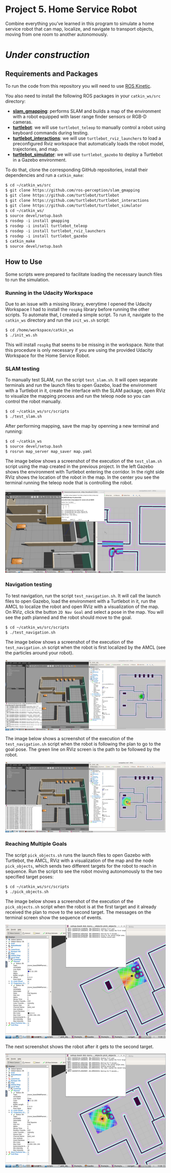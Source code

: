 # Project 5. Home Service Robot
Combine everything you’ve learned in this program to simulate a home service robot that can map, localize, and navigate to transport objects, moving from one room to another autonomously. 


# *Under construction*


## Requirements and Packages
To run the code from this repository you will need to use [ROS Kinetic](http://wiki.ros.org/kinetic).

You also need to install the following ROS packages in your `catkin_ws/src` directory:

- [**slam_gmapping**](https://github.com/ros-perception/slam_gmapping): performs SLAM and builds a map of the environment with a robot equipped with laser range finder sensors or RGB-D cameras.
- [**turtlebot**](https://github.com/turtlebot/turtlebot): we will use `turtlebot_teleop` to manually control a robot using keyboard commands during testing.
- [**turtlebot_interactions**](https://github.com/turtlebot/turtlebot_interactions): we will use `turtlebot_rviz_launchers` to load a preconfigured Rviz workspace that automatically loads the robot model, trajectories, and map.
- [**turtlebot_simulator**](https://github.com/turtlebot/turtlebot_simulator): we will use `turtlebot_gazebo` to deploy a Turtlebot in a Gazebo environment.

To do that, clone the corresponding GitHub repositories, install their dependencies and run a `catkin_make`:
```
$ cd ~/catkin_ws/src
$ git clone https://github.com/ros-perception/slam_gmapping
$ git clone https://github.com/turtlebot/turtlebot
$ git clone https://github.com/turtlebot/turtlebot_interactions
$ git clone https://github.com/turtlebot/turtlebot_simulator
$ cd ~/catkin_ws/
$ source devel/setup.bash
$ rosdep -i install gmapping
$ rosdep -i install turtlebot_teleop
$ rosdep -i install turtlebot_rviz_launchers
$ rosdep -i install turtlebot_gazebo
$ catkin_make
$ source devel/setup.bash
```

## How to Use
Some scripts were prepared to facilitate loading the necessary launch files to run the simulation. 

### Running in the Udacity Workspace
Due to an issue with a missing library, everytime I opened the Udacity Workspace I had to install the `rospkg` library before running the other scripts. To automate that, I created a simple script. To run it, navigate to the `catkin_ws` directory and run the `init_ws.sh` script:
```
$ cd /home/workspace/catkin_ws
$ ./init_ws.sh
```
This will install `rospkg` that seems to be missing in the workspace. Note that this procedure is only necessary if you are using the provided Udacity Workspace for the Home Service Robot. 

### SLAM testing
To manually test SLAM, run the script `test_slam.sh`. It will open separate terminals and run the launch files to open Gazebo, load the environment with a Turtlebot in it, create the interface with the SLAM package, open RViz to visualize the mapping process and run the teleop node so you can control the robot manually.
```
$ cd ~/catkin_ws/src/scripts
$ ./test_slam.sh
```
After performing mapping, save the map by openning a new terminal and running:
```
$ cd ~/catkin_ws
$ source devel/setup.bash
$ rosrun map_server map_saver map.yaml
```
The image below shows a screenshot of the execution of the `test_slam.sh` script using the map created in the previous project. In the left Gazebo shows the environment with Turtlebot entering the corridor. In the right side RViz shows the location of the robot in the map. In the center you see the terminal running the teleop node that is controlling the robot. 

![screenshot_test_slam.png](screenshots/screenshot_test_slam.png)

### Navigation testing
To test navigation, run the script `test_navigation.sh`. It will call the launch files to open Gazebo, load the environment with a Turtlebot in it, run the AMCL to localize the robot and open RViz with a visualization of the map. On RViz, click the button `2D Nav Goal` and select a pose in the map. You will see the path planned and the robot should move to the goal.
```
$ cd ~/catkin_ws/src/scripts
$ ./test_navigation.sh
```
The image below shows a screenshot of the execution of the `test_navigation.sh` script when the robot is first localized by the AMCL (see the particles around your robot).  

![fig_navigation_testing_1](screenshots/navigating_to_goal_pose_1.png)

The image below shows a screenshot of the execution of the `test_navigation.sh` script when the robot is following the plan to go to the goal pose. The green line on RViz screen is the path to be followed by the robot. 

![fig_navigation_testing_2](screenshots/navigating_to_goal_pose_2.png)

### Reaching Multiple Goals
The script `pick_objects.sh` runs the launch files to open Gazebo with Turtlebot, the AMCL, RViz with a visualization of the map and the node `pick_objects`, which sends two different targets for the robot to reach in sequence. Run the script to see the robot moving autonomously to the two specified target poses: 
```
$ cd ~/catkin_ws/src/scripts
$ ./pick_objects.sh
```
The image below shows a screenshot of the execution of the `pick_objects.sh` script when the robot is at the first target and it already received the plan to move to the second target. The messages on the terminal screen show the sequence of events.  

![fig_pick_objects](screenshots/screenshot_pick_objects_2.png)

The next screenshot shows the robot after it gets to the second target.

![fig_pick_objects2](screenshots/screenshot_pick_objects_3.png)
